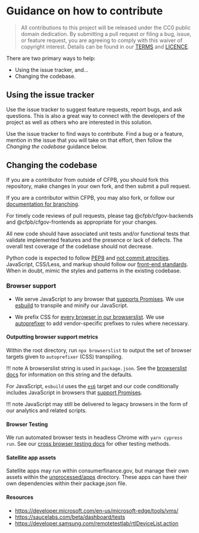 # Guidance on how to contribute

> All contributions to this project will be released under the CC0 public domain
> dedication. By submitting a pull request or filing a bug, issue, or
> feature request, you are agreeing to comply with this waiver of copyright interest.
> Details can be found in our [TERMS](TERMS.md) and [LICENCE](LICENSE).

There are two primary ways to help:
 - Using the issue tracker, and…
 - Changing the codebase.


## Using the issue tracker

Use the issue tracker to suggest feature requests, report bugs, and ask questions.
This is also a great way to connect with the developers of the project as well
as others who are interested in this solution.

Use the issue tracker to find ways to contribute.
Find a bug or a feature, mention in the issue that you will take on that effort,
then follow the _Changing the codebase_ guidance below.


## Changing the codebase

If you are a contributor from outside of CFPB, you should fork this repository,
make changes in your own fork, and then submit a pull request.

If you are a contributor within CFPB, you may also fork, or follow our
[documentation for branching](https://cfpb.github.io/consumerfinance.gov/branching-merging/).

For timely code reviews of pull requests, please tag @cfpb/cfgov-backends and
@cfpb/cfgov-frontends as appropriate for your changes.

All new code should have associated unit tests and/or functional tests that
validate implemented features and the presence or lack of defects.
The overall test coverage of the codebase should not decrease.

Python code is expected to follow
[PEP8](https://www.python.org/dev/peps/pep-0008/) and
[not commit atrocities](https://www.youtube.com/watch?v=wf-BqAjZb8M).
JavaScript, CSS/Less, and markup should follow our
[front-end standards](https://github.com/cfpb/development).
When in doubt, mimic the styles and patterns in the existing codebase.

### Browser support

- We serve JavaScript to any browser that
[supports Promises](https://caniuse.com/promises).
We use [esbuild](https://github.com/evanw/esbuild) to transpile
and minify our JavaScript.

- We prefix CSS for [every browser in our browserslist](https://github.com/cfpb/consumerfinance.gov/blob/main/package.json#L18).
We use [autoprefixer](https://github.com/postcss/autoprefixer) to add
vendor-specific prefixes to rules where necessary.

#### Outputting browser support metrics

Within the root directory, run `npx browserslist` to output the set of browser
targets given to `autoprefixer` (CSS) transpiling.

!!! note
  A browserslist string is used in `package.json`.
  See the
  [browserslist docs](https://github.com/browserslist/browserslist#full-list)
  for information on this string and the defaults.

For JavaScript, `esbuild` uses the [`es6`](http://es6-features.org/) target and
our code conditionally includes JavaScript in browsers that
[support Promises](https://caniuse.com/promises).

!!! note
  JavaScript may still
  be delivered to legacy browsers in the form of our analytics and
  related scripts.

#### Browser Testing

We run automated browser tests in headless Chrome with `yarn cypress run`.
See our [cross browser testing docs](https://cfpb.github.io/consumerfinance.gov/other-front-end-testing/#cross-browser-testing) for other testing methods.

#### Satellite app assets

Satellite apps may run within consumerfinance.gov, but manage their own assets
within the
[unprocessed/apps](https://github.com/cfpb/consumerfinance.gov/tree/main/cfgov/unprocessed/apps)
directory. These apps can have their own dependencies within their package.json file.

#### Resources

- https://developer.microsoft.com/en-us/microsoft-edge/tools/vms/
- https://saucelabs.com/beta/dashboard/tests
- https://developer.samsung.com/remotetestlab/rtlDeviceList.action

